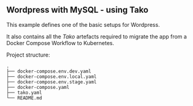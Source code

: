## Wordpress with MySQL - using Tako

This example defines one of the basic setups for Wordpress.

It also contains all the _Tako_ artefacts required to migrate the app from a Docker Compose Workflow to Kubernetes.

Project structure:
```
.
├── docker-compose.env.dev.yaml
├── docker-compose.env.local.yaml
├── docker-compose.env.stage.yaml
├── docker-compose.yaml
├── tako.yaml
└── README.md
```
